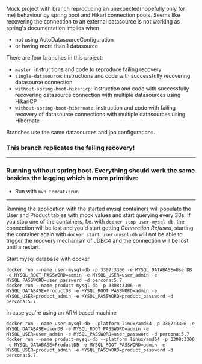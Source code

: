 Mock project with branch reproducing an unexpected(hopefully only for me) behaviour by spring boot and Hikari connection pools.
Seems like recovering the connection to an external datasource is not working as spring's documentation implies when 
- not using AutoDatasourceConfiguration
- or having more than 1 datasource

There are four branches in this project:
- `master`: instructions and code to reproduce failing recovery
- `single-datasource`: instructions and code with successfully recovering datasource connection
- `without-spring-boot-hikaricp`: instruction and code with successfully recovering datasource connection with multiple datasources using HikariCP
- `without-spring-boot-hibernate`: instruction and code with failing recovery of datasource connections with multiple datasources using Hibernate

Branches use the same datasources and jpa configurations.

### This branch replicates the failing recovery!

---

### Running without spring boot. Everything should work the same besides the logging which is more primitive:
- Run with `mvn tomcat7:run`

---

Running the application with the started mysql containers will populate the User and Product tables with mock values and start querying every 30s.
If you stop one of the containers, f.e. with `docker stop user-mysql-db`, the connection will be lost and you'd start getting *Connection Refused*, starting the container again with `docker start user-mysql-db` will not be able to trigger the recovery mechanism of JDBC4 and the connection will be lost until a restart.

Start mysql database with docker
```
docker run --name user-mysql-db -p 3307:3306 -e MYSQL_DATABASE=UserDB -e MYSQL_ROOT_PASSWORD=admin -e MYSQL_USER=user_admin -e MYSQL_PASSWORD=user_password -d percona:5.7
docker run --name product-mysql-db -p 3308:3306 -e MYSQL_DATABASE=ProductDB -e MYSQL_ROOT_PASSWORD=admin -e MYSQL_USER=product_admin -e MYSQL_PASSWORD=product_password -d percona:5.7
```

In case you're using an ARM based machine 
```
docker run --name user-mysql-db --platform linux/amd64 -p 3307:3306 -e MYSQL_DATABASE=UserDB -e MYSQL_ROOT_PASSWORD=admin -e MYSQL_USER=user_admin -e MYSQL_PASSWORD=user_password -d percona:5.7
docker run --name product-mysql-db --platform linux/amd64 -p 3308:3306 -e MYSQL_DATABASE=ProductDB -e MYSQL_ROOT_PASSWORD=admin -e MYSQL_USER=product_admin -e MYSQL_PASSWORD=product_password -d percona:5.7
```